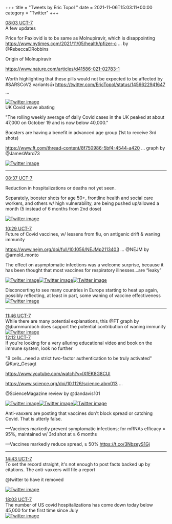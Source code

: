 +++
title = "Tweets by Eric Topol " 
date = 2021-11-06T15:03:11+00:00
category = "Twitter"
+++
<div class="tweet"> 
<div class="profile"> 
<a href="https://twitter.com/erictopol/status/1457000618686496773" target="_blank" rel="noreferer">08:03 UCT-7</a> 
</div> 
<div class="content"> 
A few updates 

Price for Paxlovid is to be same as Molnupiravir, which is disappointing <a href="https://www.nytimes.com/2021/11/05/health/pfizer-covid-pill.html" target="_blank" rel="noreferer">https://www.nytimes.com/2021/11/05/health/pfizer-c ...</a> 
 by @RebeccaDRobbins 

Origin of Molnupiravir

<a href="https://www.nature.com/articles/d41586-021-02783-1" target="_blank" rel="noreferer">https://www.nature.com/articles/d41586-021-02783-1</a> 


Worth highlighting that these pills would not be expected to be affected by #SARSCoV2 variants👍  <a href="https://twitter.com/EricTopol/status/1456622941647478796" target="_blank" rel="noreferer">https://twitter.com/EricTopol/status/1456622941647 ...</a> 
</div> 
<a href="/twitter/erictopol/images/FDhNGbSVgAEKW5j.png"  ><img src="/twitter/erictopol/images/FDhNGbSVgAEKW5j.png" alt="Twitter image" ></img></a></div> 
<div class="thread"> 
<div class="thread-content"> 
UK Covid wave abating

"The rolling weekly average of daily Covid cases in the UK peaked at about 47,000 on October 19 and is now below 40,000." 

Boosters are having a benefit in advanced age group  (1st to receive 3rd shots)

<a href="https://www.ft.com/thread-content/8f750986-5bf4-4544-a420-25f1d2d5aaf7" target="_blank" rel="noreferer">https://www.ft.com/thread-content/8f750986-5bf4-4544-a420 ...</a> 
 graph by @JamesWard73 </div> 
<a href="/twitter/erictopol/images/FDhVbURVUAMj1TZ.jpg"  ><img src="/twitter/erictopol/images/FDhVbURVUAMj1TZ.jpg" alt="Twitter image" ></img></a><hr><div class="profile"> 
<a href="https://twitter.com/erictopol/status/1457009132519649281" target="_blank" rel="noreferer">08:37 UCT-7</a> 
</div> 
<div class="content"> 
Reduction in hospitalizations or deaths not yet seen.

Separately, booster shots for age 50+, frontline health and social care workers, and others w/ high vulnerability, are being pushed up/allowed a month (5 instead of 6 months from 2nd dose) </div> 
<a href="/twitter/erictopol/images/FDhToHiUYAYpeCP.jpg"  ><img src="/twitter/erictopol/images/FDhToHiUYAYpeCP.jpg" alt="Twitter image" ></img></a></div> 
<div class="tweet"> 
<div class="profile"> 
<a href="https://twitter.com/erictopol/status/1457037559427653640" target="_blank" rel="noreferer">10:29 UCT-7</a> 
</div> 
<div class="content"> 
Future of Covid vaccines, w/ lessens from flu, on antigenic drift &amp; waning immunity

<a href="https://www.nejm.org/doi/full/10.1056/NEJMp2113403?query=featured_secondary" target="_blank" rel="noreferer">https://www.nejm.org/doi/full/10.1056/NEJMp2113403 ...</a> 
 @NEJM by @arnold_monto

The effect on asymptomatic infections was a welcome surprise, because it has been thought that most vaccines for respiratory illnesses...are “leaky” </div> 
<a href="/twitter/erictopol/images/FDhtxcjVkAIMnP1.jpg"  ><img src="/twitter/erictopol/images/FDhtxcjVkAIMnP1.jpg" alt="Twitter image" ></img></a><a href="/twitter/erictopol/images/FDhtzMZVQAE09U8.jpg"  ><img src="/twitter/erictopol/images/FDhtzMZVQAE09U8.jpg" alt="Twitter image" ></img></a><a href="/twitter/erictopol/images/FDht0tyVEAUwC0J.jpg"  ><img src="/twitter/erictopol/images/FDht0tyVEAUwC0J.jpg" alt="Twitter image" ></img></a></div> 
<div class="thread"> 
<div class="thread-content"> 
Disconcerting to see many countries in Europe starting to heat up again, possibly reflecting, at least in part, some waning of vaccine effectiveness </div> 
<a href="/twitter/erictopol/images/FC4iXsSUcAE7Mhp.jpg"  ><img src="/twitter/erictopol/images/FC4iXsSUcAE7Mhp.jpg" alt="Twitter image" ></img></a><hr><div class="profile"> 
<a href="https://twitter.com/erictopol/status/1457056692198264833" target="_blank" rel="noreferer">11:46 UCT-7</a> 
</div> 
<div class="content"> 
While there are many potential explanations, this @FT graph by @jburnmurdoch does support the potential contribution of waning immunity </div> 
<a href="/twitter/erictopol/images/FDiBBXxVcAEZN8-.jpg"  ><img src="/twitter/erictopol/images/FDiBBXxVcAEZN8-.jpg" alt="Twitter image" ></img></a></div> 
<div class="tweet"> 
<div class="profile"> 
<a href="https://twitter.com/erictopol/status/1457063338672750594" target="_blank" rel="noreferer">12:12 UCT-7</a> 
</div> 
<div class="content"> 
If you're looking for a very alluring educational video and book on the immune system, look no further

"B cells...need a strict two-factor authentication to be truly activated" @Kurz_Gesagt

<a href="https://www.youtube.com/watch?v=lXfEK8G8CUI" target="_blank" rel="noreferer">https://www.youtube.com/watch?v=lXfEK8G8CUI</a> 


<a href="https://www.science.org/doi/10.1126/science.abm0134" target="_blank" rel="noreferer">https://www.science.org/doi/10.1126/science.abm013 ...</a> 


@ScienceMagazine review by @dandavis101 </div> 
<a href="/twitter/erictopol/images/FDiGR4uUUAIEm8J.jpg"  ><img src="/twitter/erictopol/images/FDiGR4uUUAIEm8J.jpg" alt="Twitter image" ></img></a><a href="/twitter/erictopol/images/FDiGTa0VkAEl0Oj.jpg"  ><img src="/twitter/erictopol/images/FDiGTa0VkAEl0Oj.jpg" alt="Twitter image" ></img></a><a href="/twitter/erictopol/images/FDiGeWbVcAEj5Ou.jpg"  ><img src="/twitter/erictopol/images/FDiGeWbVcAEj5Ou.jpg" alt="Twitter image" ></img></a></div> 
<div class="thread"> 
<div class="thread-content"> 
Anti-vaxxers are posting that vaccines don't block spread or catching Covid. That is utterly false.

—Vaccines markedly prevent symptomatic infections; for mRNAs efficacy = 95%, maintained w/ 3rd shot at ≥ 6 months

—Vaccines markedly reduce spread, ≥ 50% https://t.co/3NbzeyS1Gj</div> 
<hr><div class="profile"> 
<a href="https://twitter.com/erictopol/status/1457101419853467654" target="_blank" rel="noreferer">14:43 UCT-7</a> 
</div> 
<div class="content"> 
To set the record straight, it's not enough to post facts backed up by citations. The anti-vaxxers will file a report 

@twitter to have it removed </div> 
<a href="/twitter/erictopol/images/FDiqAqmVkAA2Nhp.jpg"  ><img src="/twitter/erictopol/images/FDiqAqmVkAA2Nhp.jpg" alt="Twitter image" ></img></a></div> 
<div class="tweet"> 
<div class="profile"> 
<a href="https://twitter.com/erictopol/status/1457151784917422082" target="_blank" rel="noreferer">18:03 UCT-7</a> 
</div> 
<div class="content"> 
The number of US covid hospitalizations has come down today below 45,000 for the first time since July </div> 
<a href="/twitter/erictopol/images/FDjXkUcVUAUtkz0.jpg"  ><img src="/twitter/erictopol/images/FDjXkUcVUAUtkz0.jpg" alt="Twitter image" ></img></a></div> 


